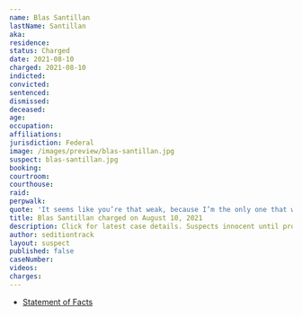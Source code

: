 ```yaml
---
name: Blas Santillan
lastName: Santillan
aka:
residence: 
status: Charged
date: 2021-08-10
charged: 2021-08-10
indicted:
convicted:
sentenced:
dismissed:
deceased:
age:
occupation:
affiliations:
jurisdiction: Federal
image: /images/preview/blas-santillan.jpg
suspect: blas-santillan.jpg
booking:
courtroom:
courthouse:
raid:
perpwalk:
quote: 'It seems like you’re that weak, because I’m the only one that was willing to do something! I’m the only one that was willing to kick that door! Who else is willing to storm in there? No one!'
title: Blas Santillan charged on August 10, 2021
description: Click for latest case details. Suspects innocent until proven guilty.
author: seditiontrack
layout: suspect
published: false
caseNumber:
videos:
charges:
---
```


- [Statement of Facts](https://extremism.gwu.edu/sites/g/files/zaxdzs2191/f/Blas%20Santillan%20Criminal%20Complaint.pdf)
